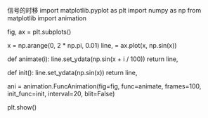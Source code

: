 信号的时移
import matplotlib.pyplot as plt
import numpy as np
from matplotlib import animation
 
fig, ax = plt.subplots()
 
x = np.arange(0, 2 * np.pi, 0.01)
line, = ax.plot(x, np.sin(x))
 
 
def animate(i):
    line.set_ydata(np.sin(x + i / 100))
    return line,
 
 
def init():
    line.set_ydata(np.sin(x))
    return line,
 
 
ani = animation.FuncAnimation(fig=fig, func=animate, frames=100,
  init_func=init, interval=20, blit=False)
 
plt.show()
